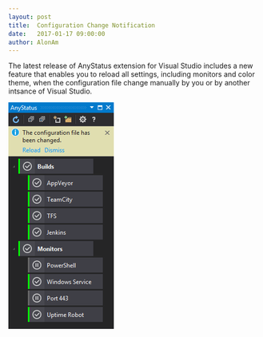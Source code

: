 ```yaml
---
layout: post
title:  Configuration Change Notification
date:   2017-01-17 09:00:00
author: AlonAm
---
```


The latest release of AnyStatus extension for Visual Studio includes a new feature that enables you to reload all settings, including monitors and color theme, when the configuration file change manually by you or by another intsance of Visual Studio.

![Configuration Change Notification](/assets/posts/2017-01-17-configuration-change-notification/the-configuration-file-has-been-changed.png)
